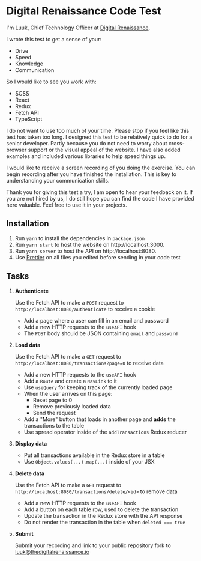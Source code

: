 # Digital Renaissance Code Test

I'm Luuk, Chief Technology Officer at [Digital Renaissance](https://thedigitalrenaissance.io/team).

I wrote this test to get a sense of your: 

- Drive
- Speed
- Knowledge
- Communication

So I would like to see you work with:

- SCSS
- React
- Redux
- Fetch API
- TypeScript

I do not want to use too much of your time. Please stop if you feel like this test has taken too long. I designed this test to be relatively quick to do for a senior developer. Partly because you do not need to worry about cross-browser support or the visual appeal of the website. I have also added examples and included various libraries to help speed things up.

I would like to receive a screen recording of you doing the exercise. You can begin recording after you have finished the installation. This is key to understanding your communication skills.

Thank you for giving this test a try, I am open to hear your feedback on it. If you are not hired by us, I do still hope you can find the code I have provided here valuable. Feel free to use it in your projects.

## Installation

1. Run `yarn` to install the dependencies in `package.json`
2. Run `yarn start` to host the website on http://localhost:3000.
3. Run `yarn server` to host the API on http://localhost:8080.
4. Use [Prettier](https://marketplace.visualstudio.com/items?itemName=esbenp.prettier-vscode) on all files you edited before sending in your code test

## Tasks

1. **Authenticate**

   Use the Fetch API to make a `POST` request to `http://localhost:8080/authenticate` to receive a cookie

   - Add a page where a user can fill in an email and password
   - Add a new HTTP requests to the `useAPI` hook
   - The `POST` body should be JSON containing `email` and `password`

2. **Load data**

   Use the Fetch API to make a `GET` request to `http://localhost:8080/transactions?page=0` to receive data

   - Add a new HTTP requests to the `useAPI` hook
   - Add a `Route` and create a `NavLink` to it
   - Use `useQuery` for keeping track of the currently loaded page
   - When the user arrives on this page:
     - Reset page to 0
     - Remove previously loaded data
     - Send the request
   - Add a "More" button that loads in another page and **adds** the transactions to the table
   - Use spread operator inside of the `addTransactions` Redux reducer

3. **Display data**

   - Put all transactions available in the Redux store in a table
   - Use `Object.values(...).map(...)` inside of your JSX

4. **Delete data**

   Use the Fetch API to make a `GET` request to `http://localhost:8080/transactions/delete/<id>` to remove data

   - Add a new HTTP requests to the `useAPI` hook
   - Add a button on each table row, used to delete the transaction
   - Update the transaction in the Redux store with the API response
   - Do not render the transaction in the table when `deleted === true`

5. **Submit**

   Submit your recording and link to your public repository fork to luuk@thedigitalrenaissance.io
